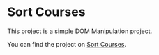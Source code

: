 # Sort Courses

This project is a simple DOM Manipulation project.

You can find the project on [Sort Courses]().
